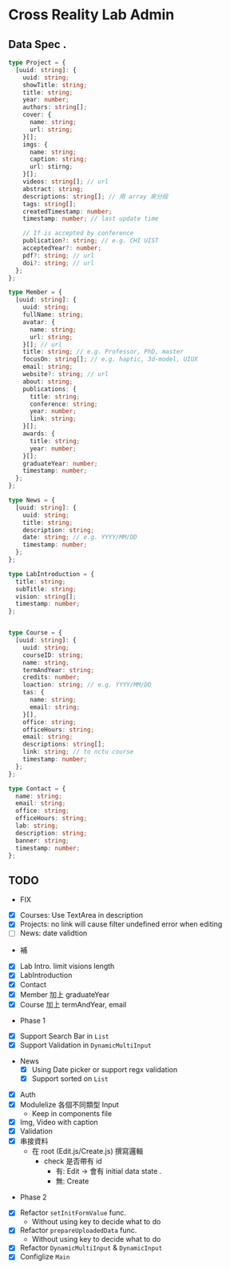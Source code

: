 # Cross Reality Lab Admin

## Data Spec .

```typescript
type Project = {
  [uuid: string]: {
    uuid: string;
    showTitle: string;
    title: string;
    year: number;
    authors: string[];
    cover: {
      name: string;
      url: string;
    }[];
    imgs: {
      name: string;
      caption: string;
      url: stirng;
    }[];
    videos: string[]; // url
    abstract: string;
    descriptions: string[]; // 用 array 來分段
    tags: string[];
    createdTimestamp: number;
    timestamp: number; // last update time

    // If is accepted by conference
    publication?: string; // e.g. CHI UIST
    acceptedYear?: number;
    pdf?: string; // url
    doi?: string; // url
  };
};

type Member = {
  [uuid: string]: {
    uuid: string;
    fullName: string;
    avatar: {
      name: string;
      url: string;
    }[]; // url
    title: string; // e.g. Professor, PhD, master
    focusOn: string[]; // e.g. haptic, 3d-model, UIUX
    email: string;
    website?: string; // url
    about: string;
    publications: {
      title: string;
      conference: string;
      year: number;
      link: string;
    }[];
    awards: {
      title: string;
      year: number;
    }[];
    graduateYear: number;
    timestamp: number;
  };
};

type News = {
  [uuid: string]: {
    uuid: string;
    title: string;
    description: string;
    date: string; // e.g. YYYY/MM/DD
    timestamp: number;
  };
};

type LabIntroduction = {
  title: string;
  subTitle: string;
  vision: string[];
  timestamp: number;
};


type Course = {
  [uuid: string]: {
    uuid: string;
    courseID: string;
    name: string;
    termAndYear: string;
    credits: number;
    loaction: string; // e.g. YYYY/MM/DD
    tas: {
      name: string;
      email: string;
    }[],
    office: string;
    officeHours: string;
    email: string;
    descriptions: string[];
    link: string; // to nctu course
    timestamp: number;
  };
};

type Contact = {
  name: string;
  email: string;
  office: string;
  officeHours: string;
  lab: string;
  description: string;
  banner: string;
  timestamp: number;
};
```

## TODO

* FIX
- [x] Courses: Use TextArea in description 
- [x] Projects: no link will cause filter undefined error when editing
- [ ] News: date validtion 

* 補
- [x] Lab Intro. limit visions length
- [x] LabIntroduction
- [x] Contact
- [x] Member 加上 graduateYear
- [x] Course 加上 termAndYear, email

* Phase 1
- [x] Support Search Bar in `List`
- [x] Support Validation in `DynamicMultiInput`
- News
  - [x] Using Date picker or support regx validation
  - [x] Support sorted on `List`
- [x] Auth 
- [x] Modulelize 各個不同類型 Input
  - Keep in components file
- [x] Img, Video with caption
- [x] Validation
- [x] 串接資料
  - 在 root (Edit.js/Create.js) 撰寫邏輯
    - check 是否帶有 id
      - 有: Edit -> 會有 initial data state .
      - 無: Create

* Phase 2 
- [x] Refactor `setInitFormValue` func.
  - Without using key to decide what to do
- [x] Refactor `prepareUploadedData` func.
  - Without using key to decide what to do
- [x] Refactor `DynamicMultiInput` & `DynamicInput`
- [x] Configlize `Main` 
